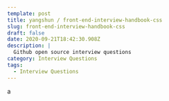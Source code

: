 ```yaml
---
template: post
title: yangshun / front-end-interview-handbook-css
slug: front-end-interview-handbook-css
draft: false
date: 2020-09-21T18:42:30.908Z
description: |
  Github open source interview questions
category: Interview Questions
tags:
  - Interview Questions
---
```

a